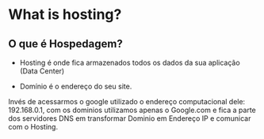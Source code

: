 # What is hosting?
## O que é Hospedagem?

* Hosting é onde fica armazenados todos os dados da sua aplicação (Data Center)

* Domínio é o endereço do seu site.

Invés de acessarmos o google utilizado o endereço computacional dele: 192.168.0.1, com os dominios utilizamos apenas o Google.com e fica a parte dos servidores DNS em transformar Dominio em Endereço IP e comunicar com o Hosting.